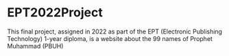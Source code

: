 # EPT2022Project
This final project, assigned in 2022 as part of the EPT (Electronic Publishing Technology) 1-year diploma, is a website about the 99 names of Prophet Muhammad (PBUH)
